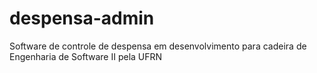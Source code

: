 # despensa-admin
Software de controle de despensa em desenvolvimento para cadeira de Engenharia de Software II pela UFRN
